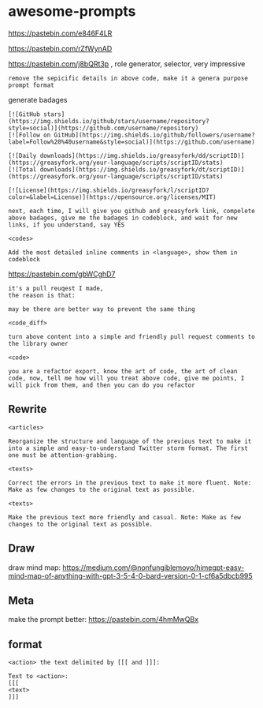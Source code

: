 # awesome-prompts

https://pastebin.com/e846F4LR

https://pastebin.com/rZfWynAD

https://pastebin.com/j8bQRt3p , role generator, selector, very impressive

```
remove the sepicific details in above code, make it a genera purpose prompt format
```

generate badages

```
[![GitHub stars](https://img.shields.io/github/stars/username/repository?style=social)](https://github.com/username/repository)
[![Follow on GitHub](https://img.shields.io/github/followers/username?label=Follow%20%40username&style=social)](https://github.com/username)

[![Daily downloads](https://img.shields.io/greasyfork/dd/scriptID)](https://greasyfork.org/your-language/scripts/scriptID/stats)
[![Total downloads](https://img.shields.io/greasyfork/dt/scriptID)](https://greasyfork.org/your-language/scripts/scriptID/stats)

[![License](https://img.shields.io/greasyfork/l/scriptID?color=&label=License)](https://opensource.org/licenses/MIT)

next, each time, I will give you github and greasyfork link, compelete above badages, give me the badages in codeblock, and wait for new links, if you understand, say YES
```

```
<codes>

Add the most detailed inline comments in <language>, show them in codeblock
```

https://pastebin.com/gbWCghD7

```
it's a pull reuqest I made, 
the reason is that:  

may be there are better way to prevent the same thing

<code_diff>

turn above content into a simple and friendly pull request comments to the library owner
```

```
<code>

you are a refactor export, know the art of code, the art of clean code, now, tell me how will you treat above code, give me points, I will pick from them, and then you can do you refactor
```

## Rewrite

```
<articles>

Reorganize the structure and language of the previous text to make it into a simple and easy-to-understand Twitter storm format. The first one must be attention-grabbing.
```

```
<texts>

Correct the errors in the previous text to make it more fluent. Note: Make as few changes to the original text as possible.
```

```
<texts>

Make the previous text more friendly and casual. Note: Make as few changes to the original text as possible.
```

## Draw

draw mind map: https://medium.com/@nonfungiblemoyo/himegpt-easy-mind-map-of-anything-with-gpt-3-5-4-0-bard-version-0-1-cf6a5dbcb995

## Meta

make the prompt better: https://pastebin.com/4hmMwQBx

## format

```
<action> the text delimited by [[[ and ]]]:

Text to <action>:
[[[
<text>
]]]
```

